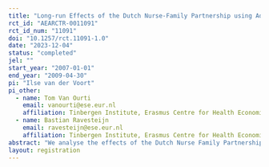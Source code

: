 ```yaml
---
title: "Long-run Effects of the Dutch Nurse-Family Partnership using Administrative Data"
rct_id: "AEARCTR-0011091"
rct_id_num: "11091"
doi: "10.1257/rct.11091-1.0"
date: "2023-12-04"
status: "completed"
jel: ""
start_year: "2007-01-01"
end_year: "2009-04-30"
pi: "Ilse van der Voort"
pi_other:
  - name: Tom Van Ourti
    email: vanourti@ese.eur.nl
    affiliation: Tinbergen Institute, Erasmus Centre for Health Economics Rotterdam, Erasmus School of Economics, Erasmus School of Health Policy and Management
  - name: Bastian Ravesteijn
    email: ravesteijn@ese.eur.nl
    affiliation: Tinbergen Institute, Erasmus Centre for Health Economics Rotterdam, Erasmus School of Economics,
abstract: "We analyse the effects of the Dutch Nurse Family Partnership, an early-childhood intervention that offers home visits during and after pregnancy to young first-time mothers with low levels of education. In 2007, an RCT was conducted in the Netherlands. Previous research has found beneficial short-run effects by analysing survey data collected during the RCT (Mejdoubi  et al., 2013; Mejdoubi et al., 2014; Mejdoubi et al., 2015). We combine this survey data with administrative data from Statistics Netherlands to look at the medium- and long-run effects of the intervention on parents and children. Hereby, we want to establish whether the intervention also benefits children’s development and parental well-being and functioning in the medium- and long-run."
layout: registration
---
```


